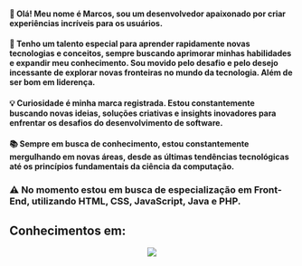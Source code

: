 #### 👋 Olá! Meu nome é Marcos, sou um desenvolvedor apaixonado por criar experiências incríveis para os usuários. 
#### 🚀 Tenho um talento especial para aprender rapidamente novas tecnologias e conceitos, sempre buscando aprimorar minhas habilidades e expandir meu conhecimento. Sou movido pelo desafio e pelo desejo incessante de explorar novas fronteiras no mundo da tecnologia. Além de ser bom em liderença.
#### 💡 Curiosidade é minha marca registrada. Estou constantemente buscando novas ideias, soluções criativas e insights inovadores para enfrentar os desafios do desenvolvimento de software.
####  📚 Sempre em busca de conhecimento, estou constantemente mergulhando em novas áreas, desde as últimas tendências tecnológicas até os princípios fundamentais da ciência da computação.

### ⚠️ No momento estou em busca de especialização em Front-End, utilizando HTML, CSS, JavaScript, Java e PHP.

## Conhecimentos em:

<p align="center">
  <a href="https://skillicons.dev">
    <img src="https://skillicons.dev/icons?i=git,c,bootstrap,css,eclipse,figma,html,java,js,linux,mysql,py,pycharm,vscode," />
  </a>
</p>


